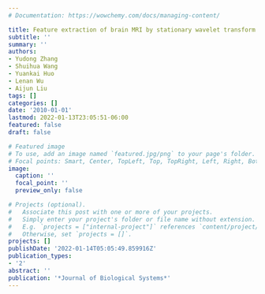 ```yaml
---
# Documentation: https://wowchemy.com/docs/managing-content/

title: Feature extraction of brain MRI by stationary wavelet transform and its applications
subtitle: ''
summary: ''
authors:
- Yudong Zhang
- Shuihua Wang
- Yuankai Huo
- Lenan Wu
- Aijun Liu
tags: []
categories: []
date: '2010-01-01'
lastmod: 2022-01-13T23:05:51-06:00
featured: false
draft: false

# Featured image
# To use, add an image named `featured.jpg/png` to your page's folder.
# Focal points: Smart, Center, TopLeft, Top, TopRight, Left, Right, BottomLeft, Bottom, BottomRight.
image:
  caption: ''
  focal_point: ''
  preview_only: false

# Projects (optional).
#   Associate this post with one or more of your projects.
#   Simply enter your project's folder or file name without extension.
#   E.g. `projects = ["internal-project"]` references `content/project/deep-learning/index.md`.
#   Otherwise, set `projects = []`.
projects: []
publishDate: '2022-01-14T05:05:49.859916Z'
publication_types:
- '2'
abstract: ''
publication: '*Journal of Biological Systems*'
---
```

